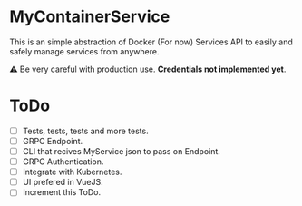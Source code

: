 # MyContainerService
This is an simple abstraction of Docker (For now) Services API to easily and safely manage services from anywhere.

:warning: Be very careful with production use. **Credentials not implemented yet**.

# ToDo
- [ ] Tests, tests, tests and more tests.
- [ ] GRPC Endpoint.
- [ ] CLI that recives MyService json to pass on Endpoint.
- [ ] GRPC Authentication.
- [ ] Integrate with Kubernetes.
- [ ] UI prefered in VueJS.
- [ ] Increment this ToDo.
